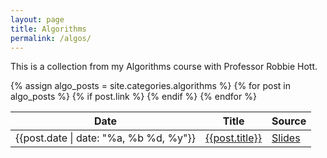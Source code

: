 ```yaml
---
layout: page
title: Algorithms
permalink: /algos/
---
```


<div class="page">
  <p class=message>This is a collection from my Algorithms course with Professor Robbie Hott.</p>

<table class="table">
  <thead>
    <tr>
      <th scope="col">Date</th>
      <th scope="col">Title</th>
      <th scope="col">Source</th>
    </tr>
  </thead>
  <tbody>
    {% assign algo_posts = site.categories.algorithms %}
{% for post in algo_posts %}
<tr>
    <td>{{post.date | date: "%a, %b %d, %y"}}</td>
    <td><a href="{{post.url}}">{{post.title}}</a></td>
    {% if post.link %}
    <td><a href="{{post.link}}">Slides</a></td>
    {% endif %}
</tr>
{% endfor %}
</tbody>
</table>
